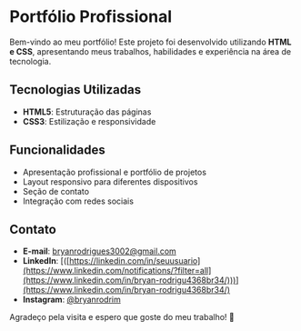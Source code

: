 # Portfólio Profissional

Bem-vindo ao meu portfólio! Este projeto foi desenvolvido utilizando **HTML e CSS**, apresentando meus trabalhos, habilidades e experiência na área de tecnologia.

## Tecnologias Utilizadas
- **HTML5**: Estruturação das páginas
- **CSS3**: Estilização e responsividade

## Funcionalidades
- Apresentação profissional e portfólio de projetos
- Layout responsivo para diferentes dispositivos
- Seção de contato
- Integração com redes sociais

## Contato
- **E-mail**: bryanrodrigues3002@gmail.com
- **LinkedIn**: [([https://linkedin.com/in/seuusuario](https://www.linkedin.com/notifications/?filter=all](https://www.linkedin.com/in/bryan-rodrigu4368br34/)))](https://www.linkedin.com/in/bryan-rodrigu4368br34/)
- **Instagram**: [@bryanrodrim](https://instagram.com/bryanrodrim)

Agradeço pela visita e espero que goste do meu trabalho! 🚀

